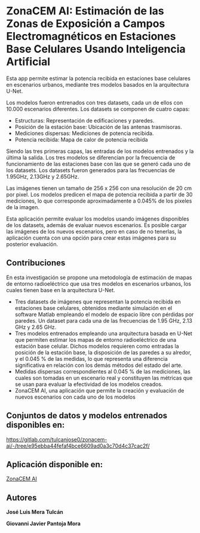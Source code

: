 # ZonaCEM AI: Estimación de las Zonas de Exposición a Campos Electromagnéticos en Estaciones Base Celulares Usando Inteligencia Artificial

Esta app permite estimar la potencia recibida en estaciones base celulares en escenarios urbanos, mediante tres modelos basados en la arquitectura U-Net.

Los modelos fueron entrenados con tres datasets, cada un de ellos con 10.000 escenarios diferentes.
Los datasets se componen de cuatro capas:

- Estructuras: Representación de edificaciones y paredes.
- Posición de la estación base: Ubicación de las antenas trasmisoras.
- Mediciones dispersas: Mediciones de potencia recibida.
- Potencia recibida: Mapa de calor de potencia recibida

Siendo las tres primeras capas, las entradas de los modelos entrenados y la última la salida.
Los tres modelos se diferencian por la frecuencia de funcionamiento de las estaciones base con las que 
se generó cada uno de los datasets. Los datasets fueron generados para las frecuencias de 1.95GHz, 2.13GHz y 2.65GHz.

Las imágenes tienen un tamaño de 256 x 256 con una resolución de 20 cm por pixel.
Los modelos predicen el mapa de potencia recibida a partir de 30 mediciones, lo que corresponde aproximadamente a 0.045% de los pixeles de la imagen.

Esta aplicación permite evaluar los modelos usando imágenes disponibles de los datasets, además de evaluar nuevos escenarios.
Es posible cargar las imágenes de los nuevos escenarios, pero en caso de no tenerlas, la aplicación cuenta con una opción para crear estas imágenes para su posterior evaluación.

## Contribuciones

En esta investigación se propone una metodología de estimación de mapas de entorno radioeléctrico que usa tres modelos en escenarios urbanos, los cuales tienen base en la arquitectura U-Net.
- Tres datasets de imágenes que representan la potencia recibida en estaciones base celulares, obtenidos mediante simulación en el software Matlab empleando el modelo de espacio libre con pérdidas por paredes. Un dataset para cada una de las frecuencias de 1.95 GHz, 2.13 GHz y 2.65 GHz.
- Tres modelos entrenados empleando una arquitectura basada en U-Net que permiten estimar los mapas de entorno radioeléctrico de una estación base celular. Dichos modelos requieren como entradas la posición de la estación base, la disposición de las paredes a su alredor, y el 0.045 % de las medidas, lo que representa una diferencia significativa en relación con los demás métodos del estado del arte.
- Medidas dispersas correspondientes al 0.045 % de las mediciones, las cuales son tomadas en un escenario real y constituyen las métricas que se usan para evaluar la efectividad de los modelos creados. 
- ZonaCEM AI, una aplicación que permite la creación y evaluación de nuevos escenarios con cada uno de los modelos

## Conjuntos de datos y modelos entrenados disponibles en: 
https://gitlab.com/tulcanjose0/zonacem-ai/-/tree/e95ebba44fefaf4bce6609ad0a3c70d4c37cac2f/

## Aplicación disponible en:
[ZonaCEM AI](https://zonacem-ai-app.streamlit.app/)  

## Autores
**José Luis Mera Tulcán**
 
**Giovanni Javier Pantoja Mora**



